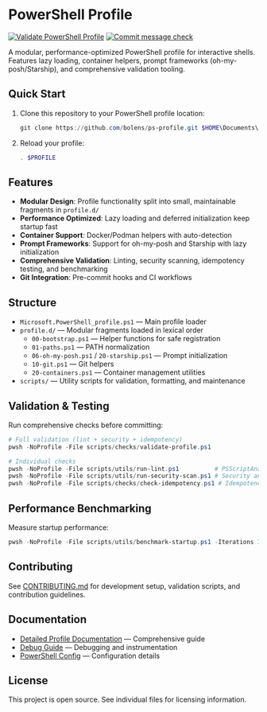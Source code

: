 # PowerShell Profile

[![Validate PowerShell Profile](https://github.com/bolens/ps-profile/actions/workflows/validate-profile.yml/badge.svg)](https://github.com/bolens/ps-profile/actions/workflows/validate-profile.yml)
[![Commit message check](https://github.com/bolens/ps-profile/actions/workflows/commit-message-check.yml/badge.svg)](https://github.com/bolens/ps-profile/actions/workflows/commit-message-check.yml)

A modular, performance-optimized PowerShell profile for interactive shells. Features lazy loading, container helpers, prompt frameworks (oh-my-posh/Starship), and comprehensive validation tooling.

## Quick Start

1. Clone this repository to your PowerShell profile location:
   ```powershell
   git clone https://github.com/bolens/ps-profile.git $HOME\Documents\PowerShell
   ```

2. Reload your profile:
   ```powershell
   . $PROFILE
   ```

## Features

- **Modular Design**: Profile functionality split into small, maintainable fragments in `profile.d/`
- **Performance Optimized**: Lazy loading and deferred initialization keep startup fast
- **Container Support**: Docker/Podman helpers with auto-detection
- **Prompt Frameworks**: Support for oh-my-posh and Starship with lazy initialization
- **Comprehensive Validation**: Linting, security scanning, idempotency testing, and benchmarking
- **Git Integration**: Pre-commit hooks and CI workflows

## Structure

- `Microsoft.PowerShell_profile.ps1` — Main profile loader
- `profile.d/` — Modular fragments loaded in lexical order
  - `00-bootstrap.ps1` — Helper functions for safe registration
  - `01-paths.ps1` — PATH normalization
  - `06-oh-my-posh.ps1` / `20-starship.ps1` — Prompt initialization
  - `10-git.ps1` — Git helpers
  - `20-containers.ps1` — Container management utilities
- `scripts/` — Utility scripts for validation, formatting, and maintenance

## Validation & Testing

Run comprehensive checks before committing:

```powershell
# Full validation (lint + security + idempotency)
pwsh -NoProfile -File scripts/checks/validate-profile.ps1

# Individual checks
pwsh -NoProfile -File scripts/utils/run-lint.ps1          # PSScriptAnalyzer
pwsh -NoProfile -File scripts/utils/run-security-scan.ps1 # Security analysis
pwsh -NoProfile -File scripts/checks/check-idempotency.ps1 # Idempotency test
```

## Performance Benchmarking

Measure startup performance:

```powershell
pwsh -NoProfile -File scripts/utils/benchmark-startup.ps1 -Iterations 30
```

## Contributing

See [CONTRIBUTING.md](CONTRIBUTING.md) for development setup, validation scripts, and contribution guidelines.

## Documentation

- [Detailed Profile Documentation](PROFILE_README.md) — Comprehensive guide
- [Debug Guide](PROFILE_DEBUG.md) — Debugging and instrumentation
- [PowerShell Config](powershell.config.README.md) — Configuration details

## License

This project is open source. See individual files for licensing information.
